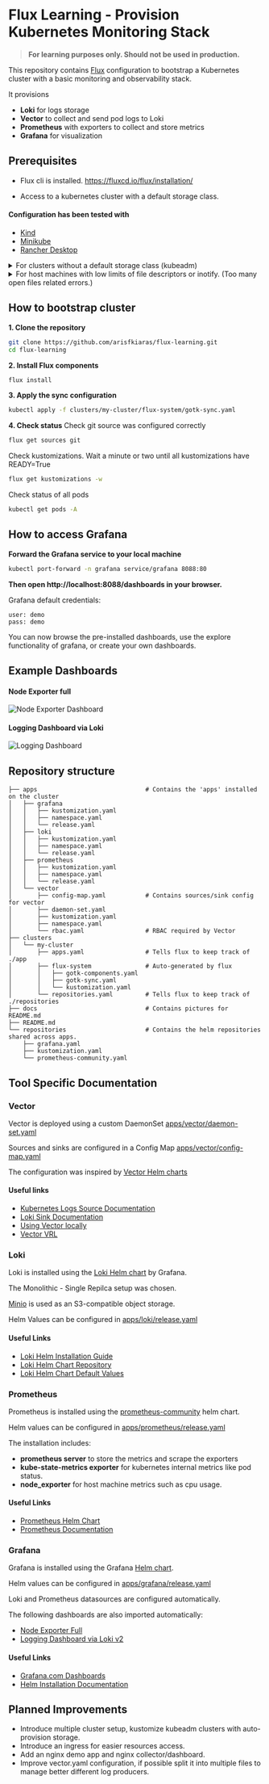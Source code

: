 # Flux Learning - Provision Kubernetes Monitoring Stack

> **For learning purposes only. Should not be used in production.**

This repository contains [Flux](https://fluxcd.io) configuration to bootstrap a Kubernetes cluster with a basic monitoring and observability stack.

It provisions
- **Loki** for logs storage
- **Vector** to collect and send pod logs to Loki
- **Prometheus** with exporters to collect and store metrics
- **Grafana** for visualization

## Prerequisites

- Flux cli is installed. https://fluxcd.io/flux/installation/

- Access to a kubernetes cluster with a default storage class.

#### Configuration has been tested with

- [Kind](https://kind.sigs.k8s.io/docs/user/quick-start/)
- [Minikube](https://minikube.sigs.k8s.io/docs/start/?arch=%2Flinux%2Fx86-64%2Fstable%2Fbinary+download)
- [Rancher Desktop](https://rancherdesktop.io/)


<details>
<summary>For clusters without a default storage class (kubeadm)</summary>
<br>
Minio and Grafana require a default storage class to be configured in your cluster.<br>
If you are on a bare mimimum setup, a storage class might be missing.
<br><br>

1. Check if you already have a storageclass
```bash
kubectl get storageclasses.storage.k8s.io
```

2. Install local-path-provisioner by [Rancher](https://github.com/rancher/local-path-provisioner)


```bash
kubectl apply -f https://raw.githubusercontent.com/rancher/local-path-provisioner/master/deploy/local-path-storage.yaml
```

3. Add annotation to set it as default storageclass

```bash
kubectl patch storageclass local-path -p '{"metadata": {"annotations":{"storageclass.kubernetes.io/is-default-class":"true"}}}'
```

</details>

<details>
<summary>For host machines with low limits of file descriptors or inotify. (Too many open files related errors.)</summary>
<br>
This monitoring stack is IO hungry.<br>
If you host machine has many processes running you might need to raise a few limits.
<br><br>

1. Check your limits:

```bash
sudo sysctl fs.inotify.max_user_watches
sudo sysctl fs.inotify.max_user_instances
sudo ulimits -n
```

2. Increase limits (if needed):

```bash
sudo sysctl -w fs.inotify.max_user_watches=524288
sudo sysctl -w fs.inotify.max_user_instances=512
sudo ulimit -n 1048576
```
</details>


## How to bootstrap cluster

**1. Clone the repository**

```bash
git clone https://github.com/arisfkiaras/flux-learning.git
cd flux-learning
```

**2. Install Flux components**

```bash
flux install
```

**3. Apply the sync configuration**

```bash
kubectl apply -f clusters/my-cluster/flux-system/gotk-sync.yaml
```

**4. Check status**
Check git source was configured correctly
```bash
flux get sources git
```

Check kustomizations. Wait a minute or two until all kustomizations have READY=True
```bash
flux get kustomizations -w
```

Check status of all pods
```bash
kubectl get pods -A
```

<!-- Debug
```bash
flux suspend kustomization apps --namespace=flux-system
kubectl leeroy
flux resume kustomization apps --namespace=flux-system
git push
flux reconcile kustomization apps --namespace=flux-system
``` -->

## How to access Grafana

**Forward the Grafana service to your local machine**

```bash
kubectl port-forward -n grafana service/grafana 8088:80
```

**Then open http://localhost:8088/dashboards in your browser.**

Grafana default credentials:
```
user: demo
pass: demo
```

You can now browse the pre-installed dashboards, use the explore functionality of grafana, or create your own dashboards.

## Example Dashboards
#### Node Exporter full
![Node Exporter Dashboard](docs/grafana_node_exporter.png)

#### Logging Dashboard via Loki
![Logging Dashboard](docs/grafana_logs.png)


## Repository structure

```
├── apps                              # Contains the 'apps' installed on the cluster
│   ├── grafana
│   │   ├── kustomization.yaml
│   │   ├── namespace.yaml
│   │   └── release.yaml
│   ├── loki
│   │   ├── kustomization.yaml
│   │   ├── namespace.yaml
│   │   └── release.yaml
│   ├── prometheus
│   │   ├── kustomization.yaml
│   │   ├── namespace.yaml
│   │   └── release.yaml
│   └── vector
│       ├── config-map.yaml           # Contains sources/sink config for vector
│       ├── daemon-set.yaml
│       ├── kustomization.yaml
│       ├── namespace.yaml
│       └── rbac.yaml                 # RBAC required by Vector
├── clusters
│   └── my-cluster
│       ├── apps.yaml                 # Tells flux to keep track of ./app
│       ├── flux-system               # Auto-generated by flux
│       │   ├── gotk-components.yaml
│       │   ├── gotk-sync.yaml
│       │   └── kustomization.yaml
│       └── repositories.yaml         # Tells flux to keep track of ./repositories
├── docs                              # Contains pictures for README.md
├── README.md
└── repositories                      # Contains the helm repositories shared across apps.
    ├── grafana.yaml
    ├── kustomization.yaml
    └── prometheus-community.yaml
```

## Tool Specific Documentation

### Vector

Vector is deployed using a custom DaemonSet [apps/vector/daemon-set.yaml](./apps/vector/daemon-set.yaml)

Sources and sinks are configured in a Config Map [apps/vector/config-map.yaml](./apps/vector/config-map.yaml)

The configuration was inspired by [Vector Helm charts](https://github.com/vectordotdev/helm-charts/blob/develop/charts/vector)


#### Useful links

- [Kubernetes Logs Source Documentation](https://vector.dev/docs/reference/configuration/sources/kubernetes_logs/)
- [Loki Sink Documentation](https://vector.dev/docs/reference/configuration/sinks/loki/)
- [Using Vector locally](https://vector.dev/docs/setup/quickstart/)
- [Vector VRL](https://vector.dev/docs/reference/vrl/)

### Loki

Loki is installed using the [Loki Helm chart](https://github.com/grafana/loki/blob/main/production/helm/loki) by Grafana. 

The Monolithic - Single Repilca setup was chosen.

[Minio](https://min.io/) is used as an S3-compatible object storage.

Helm Values can be configured in [apps/loki/release.yaml](./apps/loki/release.yaml)

#### Useful Links

- [Loki Helm Installation Guide](https://grafana.com/docs/loki/latest/setup/install/helm/)
- [Loki Helm Chart Repository](https://github.com/grafana/loki/tree/main/production/helm/loki)
- [Loki Helm Chart Default Values](https://github.com/grafana/loki/blob/main/production/helm/loki/values.yaml)


### Prometheus

Prometheus is installed using the [prometheus-community](https://github.com/prometheus-community/helm-charts/tree/main/charts/prometheus) helm chart.

Helm values can be configured in [apps/prometheus/release.yaml](./apps/prometheus/release.yaml)

The installation includes:
- **prometheus server** to store the metrics and scrape the exporters
- **kube-state-metrics exporter** for kubernetes internal metrics like pod status.
- **node_exporter** for host machine metrics such as cpu usage.

#### Useful Links

- [Prometheus Helm Chart](https://github.com/prometheus-community/helm-charts/tree/main/charts/prometheus/)
- [Prometheus Documentation](https://prometheus.io/docs/prometheus/latest/getting_started/)


### Grafana
Grafana is installed using the Grafana [Helm chart](https://github.com/grafana/helm-charts/blob/main/charts/grafana/README.md).

Helm values can be configured in [apps/grafana/release.yaml](./apps/grafana/release.yaml)

Loki and Prometheus datasources are configured automatically.

The following dashboards are also imported automatically:
- [Node Exporter Full](https://grafana.com/grafana/dashboards/1860-node-exporter-full/)
- [Logging Dashboard via Loki v2](https://grafana.com/grafana/dashboards/18042-logging-dashboard-via-loki-v2/)


#### Useful Links
- [Grafana.com Dashboards](https://grafana.com/grafana/dashboards/)
- [Helm Installation Documentation](https://grafana.com/docs/grafana/latest/setup-grafana/installation/helm/)


## Planned Improvements
- Introduce multiple cluster setup, kustomize kubeadm clusters with auto-provision storage.
- Introduce an ingress for easier resources access.
- Add an nginx demo app and nginx collector/dashboard.
- Improve vector.yaml configuration, if possible split it into multiple files to manage better different log producers.
